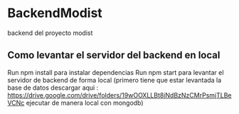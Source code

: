# BackendModist
backend del proyecto modist

## Como levantar el servidor del backend en local
Run npm install para instalar dependencias
Run npm start para levantar el servidor de backend de forma local (primero tiene que estar levantada la base de datos descargar aqui : https://drive.google.com/drive/folders/19wOOXLLBt8iNdBzNzCMrPsmjTLBeVCNc  ejecutar de manera local con mongodb)



